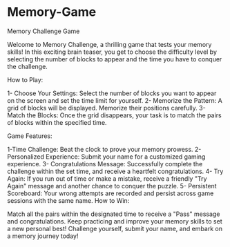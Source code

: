 # Memory-Game

Memory Challenge Game

Welcome to Memory Challenge, a thrilling game that tests your memory skills! In this exciting brain teaser, you get to choose the difficulty level by selecting the number of blocks to appear and the time you have to conquer the challenge.

How to Play:

1- Choose Your Settings: Select the number of blocks you want to appear on the screen and set the time limit for yourself.
2- Memorize the Pattern: A grid of blocks will be displayed. Memorize their positions carefully.
3- Match the Blocks: Once the grid disappears, your task is to match the pairs of blocks within the specified time.

Game Features:

1-Time Challenge: Beat the clock to prove your memory prowess.
2- Personalized Experience: Submit your name for a customized gaming experience.
3- Congratulations Message: Successfully complete the challenge within the set time, and receive a heartfelt congratulations.
4- Try Again: If you run out of time or make a mistake, receive a friendly "Try Again" message and another chance to conquer the puzzle.
5- Persistent Scoreboard: Your wrong attempts are recorded and persist across game sessions with the same name.
How to Win:

Match all the pairs within the designated time to receive a "Pass" message and congratulations.
Keep practicing and improve your memory skills to set a new personal best!
Challenge yourself, submit your name, and embark on a memory journey today!
